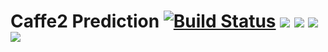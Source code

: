 # Caffe2 Prediction [![Build Status](https://travis-ci.org/rai-project/caffe2.svg?branch=master)](https://travis-ci.org/rai-project/caffe2) [![](https://images.microbadger.com/badges/version/carml/caffe2:ppc64le-gpu-latest.svg)](https://microbadger.com/images/carml/caffe2:ppc64le-gpu-latest "Get your own version badge on microbadger.com") [![](https://images.microbadger.com/badges/version/carml/caffe2:ppc64le-cpu-latest.svg)](https://microbadger.com/images/carml/caffe2:ppc64le-cpu-latest "Get your own version badge on microbadger.com") [![](https://images.microbadger.com/badges/version/carml/caffe2:amd64-cpu-latest.svg)](https://microbadger.com/images/carml/caffe2:amd64-cpu-latest "Get your own version badge on microbadger.com") [![](https://images.microbadger.com/badges/version/carml/caffe2:amd64-gpu-latest.svg)](https://microbadger.com/images/carml/caffe2:amd64-gpu-latest "Get your own version badge on microbadger.com")
